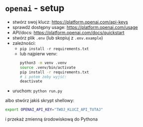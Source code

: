 # `openai` - setup

- stwórz swoj klucz: https://platform.openai.com/api-keys
- sprawdź dostępny usage: https://platform.openai.com/usage
- API/docs: https://platform.openai.com/docs/quickstart
- stwórz plik `.env` (lub skopiuj z `.env.example`)
- zależności:
  - `pip install -r requirements.txt`
  - lub najpierw venv: 
    ```bash
    python3 -m venv .venv
    source .venv/bin/activate
    pip install -r requirements.txt
    # i potem żeby wyjść:
    deactivate
    ```
- uruchom: `python run.py`

albo stwórz jakiś skrypt shellowy:
```bash
export OPENAI_API_KEY="TWOJ_KLUCZ_API_TUTAJ"
```
i przekaż zmienną środowiskową do Pythona
